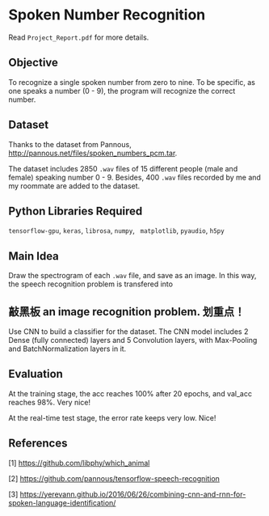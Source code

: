 # Spoken Number Recognition
Read `Project_Report.pdf` for more details.

## Objective
To recognize a single spoken number from zero to nine. To be specific, as one speaks a number (0 - 9), the program will recognize the correct number.

## Dataset
Thanks to the dataset from Pannous, http://pannous.net/files/spoken_numbers_pcm.tar.

The dataset includes 2850 `.wav` files of 15 different people (male and female) speaking number 0 - 9. Besides, 400 `.wav` files recorded by me and my roommate are added to the dataset.

## Python Libraries Required
`tensorflow-gpu`, `keras`, `librosa`, `numpy`, ` matplotlib`, `pyaudio`, `h5py`

## Main Idea
Draw the spectrogram of each `.wav` file, and save as an image. In this way, the speech recognition problem is transfered into 
## 敲黑板  an image recognition problem.  划重点！

Use CNN to build a classifier for the dataset. The CNN model includes 2 Dense (fully connected) layers and 5 Convolution layers, with Max-Pooling and BatchNormalization layers in it.

## Evaluation
At the training stage, the acc reaches 100% after 20 epochs, and val_acc reaches 98%. Very nice!

At the real-time test stage, the error rate keeps very low. Nice!

## References
[1] https://github.com/libphy/which_animal

[2] https://github.com/pannous/tensorflow-speech-recognition

[3] https://yerevann.github.io/2016/06/26/combining-cnn-and-rnn-for-spoken-language-identification/
